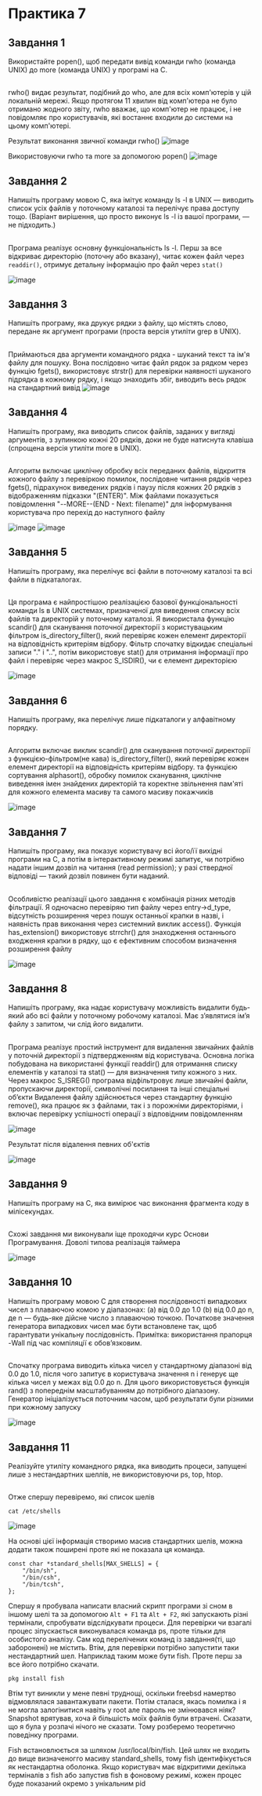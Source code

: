 # Практика 7

## Завдання 1
Використайте popen(), щоб передати вивід команди rwho (команда UNIX) до more (команда UNIX) у програмі на C.
##
rwho() видає результат, подібний до who, але для всіх комп'ютерів у цій локальній мережі. Якщо протягом 11 хвилин від комп'ютера не було отримано жодного звіту, rwho вважає, що комп'ютер не працює, і не повідомляє про користувачів, які востаннє входили до системи на цьому комп'ютері.

Результат виконання звичної команди rwho()
![image](https://github.com/user-attachments/assets/eb742360-da52-4d45-b53f-956d230bfcc4)

Використовуючи rwho та more за допомогою popen()
![image](https://github.com/user-attachments/assets/84170d28-80b4-4aa7-a09a-3260dc9e5135)

## Завдання 2
Напишіть програму мовою C, яка імітує команду ls -l в UNIX — виводить список усіх файлів у поточному каталозі та перелічує права доступу тощо.
(Варіант вирішення, що просто виконує ls -l із вашої програми, — не підходить.)
##
Програма реалізує основну функціональність ls -l. Перш за все відкриває директорію (поточну або вказану), читає кожен файл через `readdir()`, отримує детальну інформацію про файл через `stat()`

![image](https://github.com/user-attachments/assets/7643de48-351c-4608-a719-1d67b6d34fb9)

## Завдання 3
Напишіть програму, яка друкує рядки з файлу, що містять слово, передане як аргумент програми (проста версія утиліти grep в UNIX).
##

Приймаються два аргументи командного рядка - шуканий текст та ім'я файлу для пошуку. Вона послідовно читає файл рядок за рядком через функцію fgets(), використовує strstr() для перевірки наявності шуканого підрядка в кожному рядку, і якщо знаходить збіг, виводить весь рядок на стандартний вивід
![image](https://github.com/user-attachments/assets/c14258e7-05d0-412e-9c61-ea6194914131)

## Завдання 4
Напишіть програму, яка виводить список файлів, заданих у вигляді аргументів, з зупинкою кожні 20 рядків, доки не буде натиснута клавіша (спрощена версія утиліти more в UNIX).
##
Алгоритм включає циклічну обробку всіх переданих файлів, відкриття кожного файлу з перевіркою помилок, послідовне читання рядків через fgets(), підрахунок виведених рядків і паузу після кожних 20 рядків з відображенням підказки "(ENTER)". Між файлами показується повідомлення "--MORE--(END - Next: filename)" для інформування користувача про перехід до наступного файлу

![image](https://github.com/user-attachments/assets/e48ede77-1ffb-482a-aeb7-1cc1c47540bd)
![image](https://github.com/user-attachments/assets/fc7ed464-a45a-4327-9652-b09bb9996eaa)

## Завдання 5
Напишіть програму, яка перелічує всі файли в поточному каталозі та всі файли в підкаталогах.
##
Ця програма є найпростішою реалізацією базової функціональності команди ls в UNIX системах, призначеної для виведення списку всіх файлів та директорій у поточному каталозі.
Я використала функцію scandir() для сканування поточної директорії з користувацьким фільтром is_directory_filter(), який перевіряє кожен елемент директорії на відповідність критеріям відбору. Фільтр спочатку відкидає спеціальні записи "." і "..", потім використовує stat() для отримання інформації про файл і перевіряє через макрос S_ISDIR(), чи є елемент директорією

![image](https://github.com/user-attachments/assets/df0e7eef-b867-4675-a183-ee6317c8d360)

## Завдання 6
Напишіть програму, яка перелічує лише підкаталоги у алфавітному порядку.
##
Алгоритм включає виклик  scandir() для сканування поточної директорії з функцією-фільтром(не кава) is_directory_filter(), який перевіряє кожен елемент директорії на відповідність критеріям відбору. та функцією сортування alphasort(), обробку помилок сканування, циклічне виведення імен знайдених директорій та коректне звільнення пам'яті для кожного елемента масиву та самого масиву покажчиків

![image](https://github.com/user-attachments/assets/3db18dab-567d-4064-bd1a-38df20b184e3)

## Завдання 7
Напишіть програму, яка показує користувачу всі його/її вихідні програми на C, а потім в інтерактивному режимі запитує, чи потрібно надати іншим дозвіл на читання (read permission); у разі ствердної відповіді — такий дозвіл повинен бути наданий.
##
Особливістю реалізації цього завдання є комбінація різних методів фільтрації. Я одночасно перевіряю тип файлу через entry->d_type, відсутність розширення через пошук останньої крапки в назві, і наявність прав виконання через системний виклик access(). Функція has_extension() використовує strrchr() для знаходження останнього входження крапки в рядку, що є ефективним способом визначення розширення файлу

![image](https://github.com/user-attachments/assets/8c90e240-9d54-401c-be58-bb4edf815053)
## Завдання 8
Напишіть програму, яка надає користувачу можливість видалити будь-який або всі файли у поточному робочому каталозі. Має з’являтися ім’я файлу з запитом, чи слід його видалити.
##
Програма реалізує простий інструмент для видалення звичайних файлів у поточній директорії з підтвердженням від користувача. Основна логіка побудована на використанні функції readdir() для отримання списку елементів у каталозі та stat() — для визначення типу кожного з них. Через макрос S_ISREG() програма відфільтровує лише звичайні файли, пропускаючи директорії, символічні посилання та інші спеціальні об’єкти
Видалення файлу здійснюється через стандартну функцію remove(), яка працює як з файлами, так і з порожніми директоріями, і включає перевірку успішності операції з відповідним повідомленням

![image](https://github.com/user-attachments/assets/fc4550c4-fac1-4470-808a-1842f28b64bf)

Результат після відалення певних об'єктів

![image](https://github.com/user-attachments/assets/d5774ce6-5e3d-4d9f-97a3-4ed90032b214)


## Завдання 9
Напишіть програму на C, яка вимірює час виконання фрагмента коду в мілісекундах.
##
Схожі завдання ми виконували іще проходячи курс Основи Програмування. Доволі типова реалізація таймера

![image](https://github.com/user-attachments/assets/445aca30-5f39-4bc0-83c6-d0b8ce19e2b4)

## Завдання 10
 Напишіть програму мовою C для створення послідовності випадкових чисел з плаваючою комою у діапазонах:
 (a) від 0.0 до 1.0
 (b) від 0.0 до n, де n — будь-яке дійсне число з плаваючою точкою.
 Початкове значення генератора випадкових чисел має бути встановлене так, щоб гарантувати унікальну послідовність.
Примітка: використання прапорця -Wall під час компіляції є обов’язковим.
##
Спочатку програма виводить кілька чисел у стандартному діапазоні від 0.0 до 1.0, після чого запитує в користувача значення n і генерує ще кілька чисел у межах від 0.0 до n. Для цього використовується функція rand() з попереднім масштабуванням до потрібного діапазону. Генератор ініціалізується поточним часом, щоб результати були різними при кожному запуску

![image](https://github.com/user-attachments/assets/0ca0632f-5f78-4c02-b90b-a56766df3ee0)

## Завдання 11
Реалізуйте утиліту командного рядка, яка виводить процеси, запущені лише з нестандартних шеллів, не використовуючи ps, top, htop.
##
Отже спершу перевіремо, які список шелів
```
cat /etc/shells
```
![image](https://github.com/user-attachments/assets/ad95885c-480f-4f3e-8ee9-4d85c9ba4502)


На основі цієї інформація створимо масив стандартних шелів, можна додати також поширені проте які не показала ця команда.

```
const char *standard_shells[MAX_SHELLS] = {
    "/bin/sh",
    "/bin/csh",
    "/bin/tcsh",
};

```
Спершу я пробувала написати власний скрипт програми зі сном в іншому шелі та за допомогою `Alt + F1` та `Alt + F2`, які запускають різні термінали, спробувати відслідкувати процеси. Для перевірки чи взагалі процес зіпускається виконувалася команда ps, проте тільки для особистого аналізу. Сам код перелічених команд із завдання(ті, що заборонені) не містить.
Втім, для перевірки потрібно запустити таки нестандартний шел. Наприклад таким може бути fish. Проте перш за все його потрібно скачати. 

```
pkg install fish
```
Втім тут виникли у мене певні труднощі, оскільки freebsd намертво відмовлялася завантажувати пакети. Потім сталася, якась помилка і я не могла залогінитися навіть у root але пароль не змінювався ніяк? Snapshot врятував, хоча й більшість моїх файлів були втрачені. Сказати, що я була у розпачі нічого  не сказати. 
Тому розберемо теоретично поведінку програми. 

Fish  встановлюється за шляхом /usr/local/bin/fish. Цей шлях не входить до вище визначеногго масиву standard_shells, тому fish ідентифікується як нестандартна оболонка. 
Якщо користувач має відкритими декілька терміналів з fish або запустив fish в фоновому режимі, кожен процес буде показаний окремо з унікальним pid
